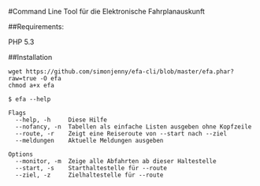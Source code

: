 #Command Line Tool für die Elektronische Fahrplanauskunft

##Requirements:

PHP 5.3 

##Installation

```
wget https://github.com/simonjenny/efa-cli/blob/master/efa.phar?raw=true -O efa 
chmod a+x efa
```


```
$ efa --help

Flags
  --help, -h     Diese Hilfe
  --nofancy, -n  Tabellen als einfache Listen ausgeben ohne Kopfzeile
  --route, -r    Zeigt eine Reiseroute von --start nach --ziel
  --meldungen    Aktuelle Meldungen ausgeben

Options
  --monitor, -m  Zeige alle Abfahrten ab dieser Haltestelle
  --start, -s    Starthaltestelle für --route
  --ziel, -z     Zielhaltestelle für --route
  
```
